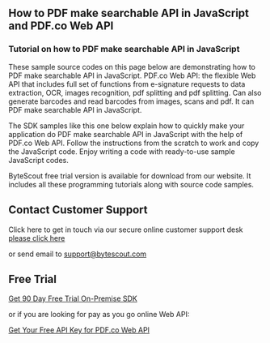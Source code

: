 ## How to PDF make searchable API in JavaScript and PDF.co Web API

### Tutorial on how to PDF make searchable API in JavaScript

These sample source codes on this page below are demonstrating how to PDF make searchable API in JavaScript. PDF.co Web API: the flexible Web API that includes full set of functions from e-signature requests to data extraction, OCR, images recognition, pdf splitting and pdf splitting. Can also generate barcodes and read barcodes from images, scans and pdf. It can PDF make searchable API in JavaScript.

The SDK samples like this one below explain how to quickly make your application do PDF make searchable API in JavaScript with the help of PDF.co Web API. Follow the instructions from the scratch to work and copy the JavaScript code. Enjoy writing a code with ready-to-use sample JavaScript codes.

ByteScout free trial version is available for download from our website. It includes all these programming tutorials along with source code samples.

## Contact Customer Support

Click here to get in touch via our secure online customer support desk [please click here](https://bytescout.zendesk.com/hc/en-us/requests/new?subject=PDF.co%20Web%20API%20Question)

or send email to [support@bytescout.com](mailto:support@bytescout.com?subject=PDF.co%20Web%20API%20Question) 

## Free Trial

[Get 90 Day Free Trial On-Premise SDK](https://bytescout.com/download/web-installer?utm_source=github-readme)

or if you are looking for pay as you go online Web API:

[Get Your Free API Key for PDF.co Web API](https://pdf.co/documentation/api?utm_source=github-readme)